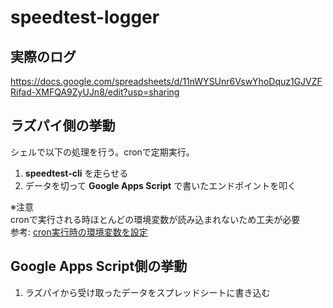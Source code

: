 # speedtest-logger
## 実際のログ
https://docs.google.com/spreadsheets/d/11nWYSUnr6VswYhoDquz1GJVZFRifad-XMFQA9ZyUJn8/edit?usp=sharing  
## ラズパイ側の挙動
シェルで以下の処理を行う。cronで定期実行。   
1. **speedtest-cli** を走らせる
2. データを切って **Google Apps Script** で書いたエンドポイントを叩く  

※注意  
cronで実行される時ほとんどの環境変数が読み込まれないため工夫が必要  
参考: [cron実行時の環境変数を設定](https://admnote.paix.jp/2014/07/cron%E5%AE%9F%E8%A1%8C%E6%99%82%E3%81%AE%E7%92%B0%E5%A2%83%E5%A4%89%E6%95%B0%E3%82%92%E8%A8%AD%E5%AE%9A/)  

## Google Apps Script側の挙動
1. ラズパイから受け取ったデータをスプレッドシートに書き込む  
